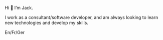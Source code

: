 Hi 👋 I’m Jack.

I work as a consultant/software developer, and am always looking to learn new technologies and develop my skills.

En/Fr/Ger


<!---
J-S-Harris/J-S-Harris is a ✨ special ✨ repository because its `README.md` (this file) appears on your GitHub profile.
You can click the Preview link to take a look at your changes.
--->

